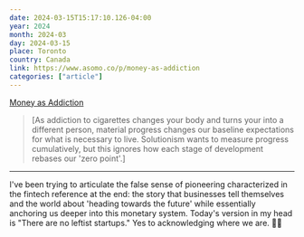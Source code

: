 ```yaml
---
date: 2024-03-15T15:17:10.126-04:00
year: 2024
month: 2024-03
day: 2024-03-15
place: Toronto
country: Canada
link: https://www.asomo.co/p/money-as-addiction
categories: ["article"]
---
```

[Money as Addiction](https://www.asomo.co/p/money-as-addiction)

> [As addiction to cigarettes changes your body and turns your into a different person, material progress changes our baseline expectations for what is necessary to live. Solutionism wants to measure progress cumulatively, but this ignores how each stage of development rebases our 'zero point'.]

---

I've been trying to articulate the false sense of pioneering characterized in the fintech reference at the end: the story that businesses tell themselves and the world about 'heading towards the future' while essentially anchoring us deeper into this monetary system. Today's version in my head is "There are no leftist startups." Yes to acknowledging where we are. 👍🏽
